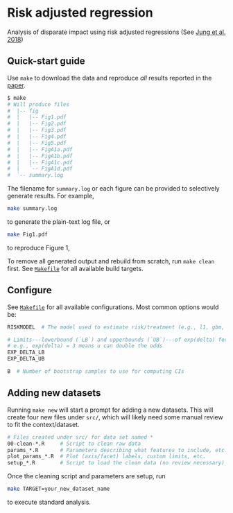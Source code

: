 # Risk adjusted regression

Analysis of disparate impact using risk adjusted regressions (See [Jung et al. 2018](https://arxiv.org/abs/1809.05651))

## Quick-start guide

Use `make` to download the data and reproduce _all_ results reported in the [paper](https://arxiv.org/abs/1809.05651).

```sh
$ make
# Will produce files
#  |-- fig
#  |   |-- Fig1.pdf
#  |   |-- Fig2.pdf
#  |   |-- Fig3.pdf
#  |   |-- Fig4.pdf
#  |   |-- Fig5.pdf
#  |   |-- FigA1a.pdf
#  |   |-- FigA1b.pdf
#  |   |-- FigA1c.pdf
#  |   `-- FigA1d.pdf
#  `-- summary.log
```

The filename for `summary.log` or each figure can be provided to selectively generate results.
For example,

```sh
make summary.log
```

to generate the plain-text log file, or

```sh
make Fig1.pdf
```

to reproduce Figure 1,

To remove all generated output and rebuild from scratch, run `make clean` first.
See [`Makefile`](./Makefile) for all available build targets.

## Configure

See [`Makefile`](./Makefile) for all available configurations.
Most common options would be:
```sh
RISKMODEL  # The model used to estimate risk/treatment (e.g., l1, gbm, rf)

# Limits---lowerbound (`LB`) and upperbounds (`UB`)---of exp(delta) for sensitivity
# e.g., exp(delta) = 3 means u can double the odds
EXP_DELTA_LB
EXP_DELTA_UB

B  # Number of bootstrap samples to use for computing CIs
```


## Adding new datasets

Running `make new` will start a prompt for adding a new datasets.
This will create four new files under `src/`, which will likely need some
manual review to fit the context/dataset.

```sh
# Files created under src/ for data set named *
00-clean-*.R     # Script to clean raw data
params_*.R       # Parameters describing what features to include, etc.
plot_params_*.R  # Plot (axis/facet) labels, custom limits, etc.
setup_*.R        # Script to load the clean data (no review necessary)
```

Once the cleaning script and parameters are setup, run
```sh
make TARGET=your_new_dataset_name
```
to execute standard analysis.

